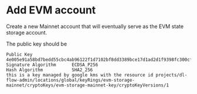 # Add EVM account
Create a new Mainnet account that will eventually serve as the EVM state storage account.

The public key should be
```
Public Key               4e005e91a58bd7bedd55cbc4ab96122f1d7102bf8dd3389bce17d1ad2d1f9398fc300cf2bb2d1b17e95fa8bc515cc53ac745a091e6cfa3c3a370cdda7e6fd83a
Signature Algorithm      ECDSA_P256
Hash Algorithm           SHA2_256
this is a key managed by google kms with the resource id projects/dl-flow-admin/locations/global/keyRings/evm-storage-mainnet/cryptoKeys/evm-storage-mainnet-key/cryptoKeyVersions/1
```